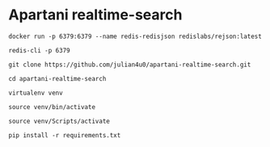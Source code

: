 # Apartani realtime-search

```
docker run -p 6379:6379 --name redis-redisjson redislabs/rejson:latest
```

```
redis-cli -p 6379
```
```
git clone https://github.com/julian4u0/apartani-realtime-search.git
```
```
cd apartani-realtime-search
```
```
virtualenv venv
```
```
source venv/bin/activate
```
```
source venv/Scripts/activate
```
```
pip install -r requirements.txt
```

